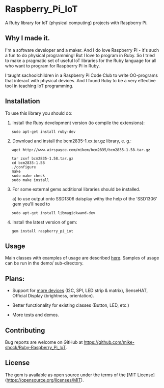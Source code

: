 # Raspberry_Pi_IoT

A Ruby library for IoT (physical computing) projects with Raspberry Pi.

## Why I made it.

I'm a software developer and a maker. And I do love Raspberry Pi - 
it's such a fun to do physical programming! But I love to program in Ruby. 
So I tried to make a pragmatic set of useful IoT libraries for the Ruby language 
for all who want to program for Raspberry Pi in Ruby.

I taught sachoolchildren in a Raspberry Pi Code Club to write OO-programs that
interact with physical devices. And I found Ruby to be a very effective tool
in teaching IoT programming.

## Installation

To use this library you should do:

1. Install the Ruby development version (to compile the extensions):
```
   sudo apt-get install ruby-dev
```
2. Download and install the bcm2835-1.xx.tar.gz library, e. g.:
```
   wget http://www.airspayce.com/mikem/bcm2835/bcm2835-1.58.tar.gz

   tar zxvf bcm2835-1.58.tar.gz
   cd bcm2835-1.58
   ./configure
   make
   sudo make check
   sudo make install
```

3. For some external gems additional libraries should be installed.

   a) to use output onto SSD1306 daisplay withy the help of the 'SSD1306' gem you'll need to 
```
   sudo apt-get install libmagickwand-dev
```

4. Install the latest version of gem:
```
   gem install raspberry_pi_iot
```

## Usage

Main classes with examples of usage are described [here](./DESCRIPTION.md).
Samples of usage can be run in the demo/ sub-directory.

## Plans:

* Support for [more devices](./supported_devices.md) (I2C, SPI, LED strip & matrix), SenseHAT, Official Display (brightness, orientation).

* Better functionality for existing classes (Button, LED, etc.)

* More tests and demos.


## Contributing

Bug reports are welcome on GitHub at https://github.com/mike-shock/Ruby-Raspberry_Pi_IoT.


## License

The gem is available as open source under the terms of the [MIT License] (https://opensource.org/licenses/MIT).

